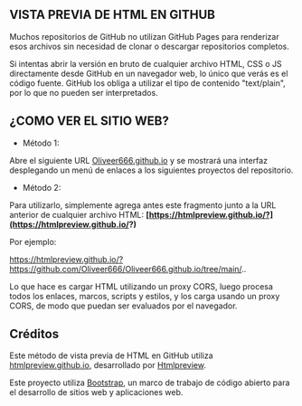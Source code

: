 VISTA PREVIA DE HTML EN GITHUB
-------------------------------

Muchos repositorios de GitHub no utilizan GitHub Pages para renderizar esos archivos sin necesidad de clonar o descargar repositorios completos.

Si intentas abrir la versión en bruto de cualquier archivo HTML, CSS o JS directamente desde GitHub en un navegador web, lo único que verás es el código fuente. GitHub los obliga a utilizar el tipo de contenido "text/plain", por lo que no pueden ser interpretados.

## ¿COMO VER EL SITIO WEB?

- Método 1:

Abre el siguiente URL [Oliveer666.github.io](https://oliveer666.github.io/) y se mostrará una interfaz desplegando un menú de enlaces a los siguientes proyectos del repositorio.

- Método 2:

Para utilizarlo, simplemente agrega antes este fragmento junto a la URL anterior de cualquier archivo HTML: **[https://htmlpreview.github.io/?](https://htmlpreview.github.io/?)**

Por ejemplo:

https://htmlpreview.github.io/?https://github.com/Oliveer666/Oliveer666.github.io/tree/main/..

Lo que hace es cargar HTML utilizando un proxy CORS, luego procesa todos los enlaces, marcos, scripts y estilos, y los carga usando un proxy CORS, de modo que puedan ser evaluados por el navegador.


## Créditos

Este método de vista previa de HTML en GitHub utiliza [htmlpreview.github.io](https://github.com/htmlpreview/htmlpreview.github.com), desarrollado por [Htmlpreview](https://github.com/htmlpreview).

Este proyecto utiliza [Bootstrap](https://getbootstrap.com/), un marco de trabajo de código abierto para el desarrollo de sitios web y aplicaciones web.
